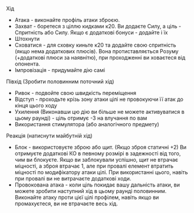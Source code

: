 Хід
- Атака - виконайте профіль атаки зброєю.
- Захват - боретеся з ціллю кидками к20. Ви додаєте Силу, а ціль - Спритність або Силу. Якщо є додаткові бонуси - додайте і їх
- Штохнути
- Сховатися - для сховку киньте к20 та додайте свою спритність (якщо нема додаткових плюсів). Вона протиставляється Розуму (+додаткові плюси за наявнітю), при проходженні ви ховаєтеся від опонента.
- Імпровізація - придумайте дію самі

Півхід (Зробити половинним поточний хід)
- Ривок - подвойте свою швидкість переміщення
- Відступ - проходьте крізь зону атаки цілі не провокуючи її атак до кінця цього ходу
- Ухилення (Виконавши цю дію ви більше не можете активуватися в цьому раунді) - ціль отримує -3 на влучання по вам
- Використання стимулятора (або аналогічного предмету)

Реакція (натиснути майбутній хід)
- Блок - використовуєте зброю або щит. (Якщо зброя статичні +2) Ви отримуєте додаткові КО в певному розмірі в задежності від того, чим ви блокуєте. Якщо ви заблокували успішно, щит не втрачає міцності, а зброя втрачає 1, але при провалі елемент втратить міцності по модифікатору атаки цілі. При використанні цього, навіть при провалі ви не витрачаєте додаткові ходи.
- Провокована атака - коли ціль покидає вашу дальність атаки, ви можете зробити наступний хід в цьому раунді половинним. Виконайте атаку проти цієї цілі профілем, навіть якщо ви промахуєтеся, ви не втрачаєте весь хід.